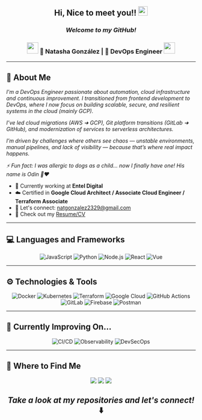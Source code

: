 <h2 align="center"> Hi, Nice to meet you!! <img src="https://media.giphy.com/media/hvRJCLFzcasrR4ia7z/giphy.gif" width="25px"></h2>

<h3 align="center"><i>Welcome to my GitHub!</i></h3>

<div align="center">
<h3><img src="https://media.giphy.com/media/WUlplcMpOCEmTGBtBW/giphy.gif" width="30"> 🙎 Natasha González | 🚀 DevOps Engineer <img src="https://media.giphy.com/media/WUlplcMpOCEmTGBtBW/giphy.gif" width="30"> </h3>
</div>

-------

## 🌱 About Me  

<i>
I'm a DevOps Engineer passionate about automation, cloud infrastructure and continuous improvement. I transitioned from frontend development to DevOps, where I now focus on building scalable, secure, and resilient systems in the cloud (mainly GCP).  

I’ve led cloud migrations (AWS ➜ GCP), Git platform transitions (GitLab ➜ GitHub), and modernization of services to serverless architectures.  

I’m driven by challenges where others see chaos — unstable environments, manual pipelines, and lack of visibility — because that’s where real impact happens.

⚡ Fun fact: I was allergic to dogs as a child… now I finally have one! His name is Odin 🐶❤️
</i>

* 📌 Currently working at **Entel Digital**
* ☁️ Certified in **Google Cloud Architect / Associate Cloud Engineer / Terraform Associate**
* 💬 Let's connect: [natgonzalez2329@gmail.com](mailto:natgonzalez2329@gmail.com)
* 📄 Check out my [Resume/CV](https://acrobat.adobe.com/link/review?uri=urn:aaid:scds:US:f7b63b6c-01f6-30f6-bdfe-5965c090d662)

-------

## 💻 Languages and Frameworks

<p align="center">
   <img alt="JavaScript" src="https://img.shields.io/badge/JavaScript-F7DF1E.svg?logo=javascript&logoColor=black">
   <img alt="Python" src="https://img.shields.io/badge/Python-3776AB.svg?logo=python&logoColor=white">
   <img alt="Node.js" src="https://img.shields.io/badge/Node.js-43853D.svg?logo=node.js&logoColor=white">
   <img alt="React" src="https://img.shields.io/badge/React-20232a.svg?logo=react&logoColor=%2361DAFB">
   <img alt="Vue" src="https://img.shields.io/badge/Vue.js-35495E.svg?logo=vue.js&logoColor=4FC08D">
</p>

-------

## ⚙️ Technologies & Tools

<p align="center"> 
   <img alt="Docker" src="https://img.shields.io/badge/Docker-2496ED.svg?logo=docker&logoColor=white">
   <img alt="Kubernetes" src="https://img.shields.io/badge/Kubernetes-326CE5.svg?logo=kubernetes&logoColor=white">
   <img alt="Terraform" src="https://img.shields.io/badge/Terraform-623CE4.svg?logo=terraform&logoColor=white">
   <img alt="Google Cloud" src="https://img.shields.io/badge/Google%20Cloud-4285F4.svg?logo=google-cloud&logoColor=white">
   <img alt="GitHub Actions" src="https://img.shields.io/badge/GitHub%20Actions-2088FF?logo=github-actions&logoColor=white">
   <img alt="GitLab" src="https://img.shields.io/badge/GitLab-FC6D26?logo=gitlab&logoColor=white">
   <img alt="Firebase" src="https://img.shields.io/badge/Firebase-FFCA28.svg?logo=firebase&logoColor=white">
   <img alt="Postman" src="https://img.shields.io/badge/Postman-FF6C37?logo=postman&logoColor=white">
</p>

-------

## 🚀 Currently Improving On...

<p align="center">
   <img alt="CI/CD" src="https://img.shields.io/badge/CI%2FCD-AE81FF?logo=githubactions&logoColor=white">
   <img alt="Observability" src="https://img.shields.io/badge/Monitoring%20&%20Logging-46A2F1?logo=grafana&logoColor=white">
   <img alt="DevSecOps" src="https://img.shields.io/badge/Security%20Automation-00BFAE?logo=snyk&logoColor=white">
</p>

-------

## 🔗 Where to Find Me

<p align="center">
  <a href="https://github.com/natgonzalez2329"><img src="https://img.shields.io/badge/GitHub-%23121011.svg?&style=flat&logo=github&logoColor=white"></a>
  <a href="https://gitlab.com/natgonzalez2329"><img src="https://img.shields.io/badge/GitLab-%23181717.svg?&style=flat&logo=gitlab&logoColor=orange"></a>
  <a href="https://www.linkedin.com/in/natgonzalez2329/"><img src="https://img.shields.io/badge/LinkedIn-%230077B5.svg?&style=flat&logo=linkedin&logoColor=white"></a>
</p>

<h2 align="center"><i>Take a look at my repositories and let's connect!</i> ⬇️</h2>
